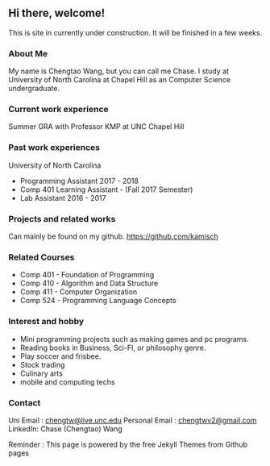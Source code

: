 ## Hi there, welcome!

This is site in currently under construction. It will be finished in a few weeks. 

### About Me

My name is Chengtao Wang, but you can call me Chase. I study at University of North Carolina at Chapel Hill as an Computer Science undergraduate. 

### Current work experience

Summer GRA with Professor KMP at UNC Chapel Hill 

### Past work experiences

University of North Carolina
  - Programming Assistant 2017 - 2018
  - Comp 401 Learning Assistant - (Fall 2017 Semester)
  - Lab Assistant 2016 - 2017
  
### Projects and related works

Can mainly be found on my github.
https://github.com/kamisch

### Related Courses

* Comp 401 - Foundation of Programming
* Comp 410 - Algorithm and Data Structure 
* Comp 411 - Computer Organization 
* Comp 524 - Programming Language Concepts 

### Interest and hobby
* Mini programming projects such as making games and pc programs.
* Reading books in Business, Sci-FI, or philosophy genre.
* Play soccer and frisbee.
* Stock trading
* Culinary arts
* mobile and computing techs

### Contact
Uni Email : chengtw@live.unc.edu
Personal Email : chengtwv2@gmail.com
LinkedIn: Chase (Chengtao) Wang

Reminder : This page is powered by the free Jekyll Themes from Github pages


